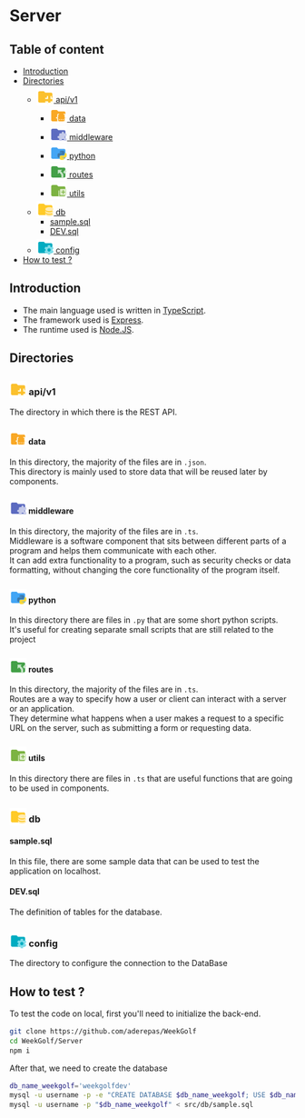# Server
## Table of content

<!-- vim-markdown-toc GFM -->

* [Introduction](#introduction)
* [Directories](#directories)
    * [<img src="../assets/folder-api.svg" style="height: 30px; display: inline; transform: translateY(5px)"> api/v1](#img-srcassetsfolder-apisvg-styleheight-30px-display-inline-transform-translatey5px-apiv1)
        * [<img src="../assets/folder-json.svg" style="height: 30px; display: inline; transform: translateY(5px)"> data](#img-srcassetsfolder-jsonsvg-styleheight-30px-display-inline-transform-translatey5px-data)
        * [<img src="../assets/folder-middleware.svg" style="height: 30px; display: inline; transform: translateY(5px)"> middleware](#img-srcassetsfolder-middlewaresvg-styleheight-30px-display-inline-transform-translatey5px-middleware)
        * [<img src="../assets/folder-python.svg" style="height: 30px; display: inline; transform: translateY(5px)"> python](#img-srcassetsfolder-pythonsvg-styleheight-30px-display-inline-transform-translatey5px-python)
        * [<img src="../assets/folder-routes.svg" style="height: 30px; display: inline; transform: translateY(5px)"> routes](#img-srcassetsfolder-routessvg-styleheight-30px-display-inline-transform-translatey5px-routes)
        * [<img src="../assets/folder-utils.svg" style="height: 30px; display: inline; transform: translateY(5px)"> utils](#img-srcassetsfolder-utilssvg-styleheight-30px-display-inline-transform-translatey5px-utils)
    * [<img src="../assets/folder-database.svg" style="height: 30px; display: inline; transform: translateY(5px)"> db](#img-srcassetsfolder-databasesvg-styleheight-30px-display-inline-transform-translatey5px-db)
        * [sample.sql](#samplesql)
        * [DEV.sql](#devsql)
    * [<img src="../assets/folder-controller.svg" style="height: 30px; display: inline; transform: translateY(5px)"> config](#img-srcassetsfolder-controllersvg-styleheight-30px-display-inline-transform-translatey5px-config)
* [How to test ?](#how-to-test-)

<!-- vim-markdown-toc -->

## Introduction
- The main language used is written in [TypeScript](https://www.typescriptlang.org/).<br/>
- The framework used is [Express](https://www.expressjs.com).<br/>
- The runtime used is [Node.JS](https://nodejs.org/).<br/>

## Directories
### <img src="../assets/folder-api.svg" style="height: 30px; display: inline; transform: translateY(5px)"> api/v1 
The directory in which there is the REST API.

#### <img src="../assets/folder-json.svg" style="height: 30px; display: inline; transform: translateY(5px)"> data
In this directory, the majority of the files are in `.json`.<br/>
This directory is mainly used to store data that will be reused later by components.

#### <img src="../assets/folder-middleware.svg" style="height: 30px; display: inline; transform: translateY(5px)"> middleware
In this directory, the majority of the files are in `.ts`.<br/>
Middleware is a software component that sits between different parts of a program and helps them communicate with each other.<br/>
It can add extra functionality to a program, such as security checks or data formatting, without changing the core functionality of the program itself.

####  <img src="../assets/folder-python.svg" style="height: 30px; display: inline; transform: translateY(5px)"> python
In this directory there are files in `.py` that are some short python scripts.<br/>
It's useful for creating separate small scripts that are still related to the project

####  <img src="../assets/folder-routes.svg" style="height: 30px; display: inline; transform: translateY(5px)"> routes
In this directory, the majority of the files are in `.ts`.<br/>
Routes are a way to specify how a user or client can interact with a server or an application.<br/>
They determine what happens when a user makes a request to a specific URL on the server, such as submitting a form or requesting data.

#### <img src="../assets/folder-utils.svg" style="height: 30px; display: inline; transform: translateY(5px)"> utils
In this directory there are files in `.ts` that are useful functions that are going to be used in components.


###  <img src="../assets/folder-database.svg" style="height: 30px; display: inline; transform: translateY(5px)"> db
#### sample.sql
In this file, there are some sample data that can be used to test the application on localhost.

#### DEV.sql
The definition of tables for the database.


###  <img src="../assets/folder-controller.svg" style="height: 30px; display: inline; transform: translateY(5px)"> config
The directory to configure the connection to the DataBase

## How to test ?
To test the code on local, first you'll need to initialize the back-end.
```sh
git clone https://github.com/aderepas/WeekGolf
cd WeekGolf/Server
npm i
```
After that, we need to create the database
```sh
db_name_weekgolf='weekgolfdev'
mysql -u username -p -e "CREATE DATABASE $db_name_weekgolf; USE $db_name_weekgolf; source src/db/DEV.sql;"
mysql -u username -p "$db_name_weekgolf" < src/db/sample.sql
```
